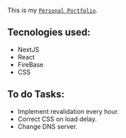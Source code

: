 This is my [`Personal Portfolio`](http://www.pedrotrincheiras.dev).

## Tecnologies used:

* NextJS
* React
* FireBase
* CSS

## To do Tasks:

* Implement revalidation every hour.
* Correct CSS on load delay.
* Change DNS server.

